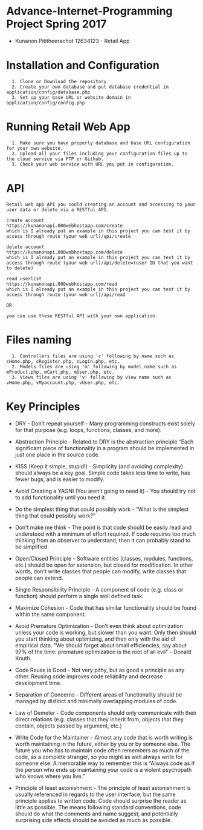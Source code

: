 # Advance-Internet-Programming Project Spring 2017
- Kunanon Pititheerachot 12634123 - Retail App

# Installation and Configuration
```
  1. Clone or Download the repository
  2. Create your own database and put database credential in application/config/database.php
  3. Set up your base URL or website domain in application/config/config.php
```
# Running Retail Web App
```
  1. Make sure you have properly database and base URL configuration for your own website.
  2. Upload all your files including your configuration files up to the cloud service via FTP or Github.
  3. Check your web service with URL you put in configuration.
```
# API
```
Retail web app API you could creating an account and accessing to your user data or delete via a RESTful API.

create account
https://kunanonapi.000webhostapp.com/create
which is I already put an example in this project you can test it by access through route (your web url)/api/create

delete account
https://kunanonapi.000webhostapp.com/delete
which is I already put an example in this project you can test it by access through route (your web url)/api/delete=(user ID that you want to delete)

read userlist
https://kunanonapi.000webhostapp.com/read
which is I already put an example in this project you can test it by access through route (your web url)/api/read

OR

you can use these RESTful API with your own application.

```
# Files naming
```
  1. Controllers files are using 'c' following by name such as cHome.php, cRegister.php, cLogin.php, etc.
  2. Models files are using 'm' following by model name such as mProduct.php, mCart.php, mUser.php, etc.
  3. Views files are using 'v' following by view name such as vHome.php, vMyaccount.php, vUser.php, etc.
```

# Key Principles

* DRY - Don’t repeat yourself - Many programming constructs exist solely for that purpose (e.g. loops, functions, classes, and more).

* Abstraction Principle - Related to DRY is the abstraction principle “Each significant piece of functionality in a program should be implemented in just one place in the source code.

* KISS (Keep it simple, stupid!) - Simplicity (and avoiding complexity) should always be a key goal. Simple code takes less time to write, has fewer bugs, and is easier to modify.

* Avoid Creating a YAGNI (You aren’t going to need it) - You should try not to add functionality until you need it.

* Do the simplest thing that could possibly work -  “What is the simplest thing that could possibly work?”

* Don’t make me think - The point is that code should be easily read and understood with a minimum of effort required. If code requires too much thinking from an observer to understand, then it can probably stand to be simplified.

* Open/Closed Principle - Software entities (classes, modules, functions, etc.) should be open for extension, but closed for modification. In other words, don't write classes that people can modify, write classes that people can extend.

* Single Responsibility Principle - A component of code (e.g. class or function) should perform a single well defined task.

* Maximize Cohesion - Code that has similar functionality should be found within the same component.

* Avoid Premature Optimization - Don’t even think about optimization unless your code is working, but slower than you want. Only then should you start thinking about optimizing, and then only with the aid of empirical data. "We should forget about small efficiencies, say about 97% of the time: premature optimization is the root of all evil" - Donald Knuth.

*	Code Reuse is Good - Not very pithy, but as good a principle as any other. Reusing code improves code reliability and decrease development time.

*	Separation of Concerns - Different areas of functionality should be managed by distinct and minimally overlapping modules of code.

* Law of Demeter - Code components should only communicate with their direct relations (e.g. classes that they inherit from, objects that they contain, objects passed by argument, etc.)

* Write Code for the Maintainer - Almost any code that is worth writing is worth maintaining in the future, either by you or by someone else. The future you who has to maintain code often remembers as much of the code, as a complete stranger, so you might as well always write for someone else. A memorable way to remember this is “Always code as if the person who ends up maintaining your code is a violent psychopath who knows where you live.”

* Principle of least astonishment - The principle of least astonishment is usually referenced in regards to the user interface, but the same principle applies to written code. Code should surprise the reader as little as possible. The means following standard conventions, code should do what the comments and name suggest, and potentially surprising side effects should be avoided as much as possible.

###
